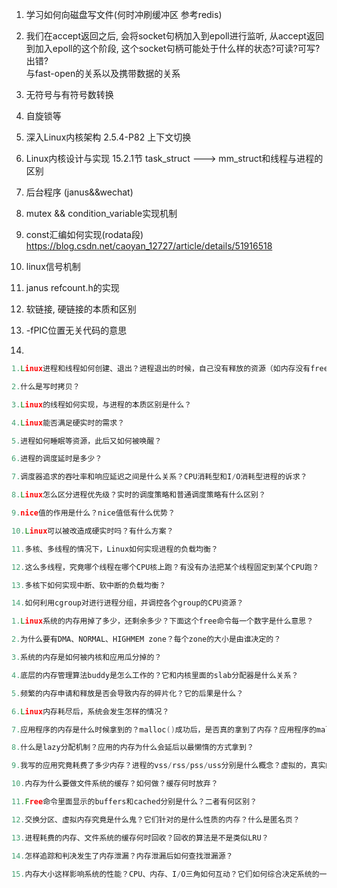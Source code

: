 1. 学习如何向磁盘写文件(何时冲刷缓冲区  参考redis)<br>

2. 我们在accept返回之后, 会将socket句柄加入到epoll进行监听, 从accept返回到加入epoll的这个阶段, 这个socket句柄可能处于什么样的状态?可读?可写?出错?<br>
与fast-open的关系以及携带数据的关系<br>

3. 无符号与有符号数转换<br>

4. 自旋锁等

5. 深入Linux内核架构 2.5.4-P82 上下文切换

6. Linux内核设计与实现 15.2.1节
task_struct ---> mm_struct和线程与进程的区别

7. 后台程序 (janus&&wechat)

8. mutex && condition_variable实现机制

9. const汇编如何实现(rodata段)
https://blog.csdn.net/caoyan_12727/article/details/51916518

10. linux信号机制

11. janus refcount.h的实现

12. 软链接, 硬链接的本质和区别

13. -fPIC位置无关代码的意思

11. 
```cpp
1.Linux进程和线程如何创建、退出？进程退出的时候，自己没有释放的资源（如内存没有free）会怎样？

2.什么是写时拷贝？

3.Linux的线程如何实现，与进程的本质区别是什么？

4.Linux能否满足硬实时的需求？

5.进程如何睡眠等资源，此后又如何被唤醒？

6.进程的调度延时是多少？

7.调度器追求的吞吐率和响应延迟之间是什么关系？CPU消耗型和I/O消耗型进程的诉求？

8.Linux怎么区分进程优先级？实时的调度策略和普通调度策略有什么区别？

9.nice值的作用是什么？nice值低有什么优势？

10.Linux可以被改造成硬实时吗？有什么方案？

11.多核、多线程的情况下，Linux如何实现进程的负载均衡？

12.这么多线程，究竟哪个线程在哪个CPU核上跑？有没有办法把某个线程固定到某个CPU跑？

13.多核下如何实现中断、软中断的负载均衡？

14.如何利用cgroup对进行进程分组，并调控各个group的CPU资源？

1.Linux系统的内存用掉了多少，还剩余多少？下面这个free命令每一个数字是什么意思？

2.为什么要有DMA、NORMAL、HIGHMEM zone？每个zone的大小是由谁决定的？

3.系统的内存是如何被内核和应用瓜分掉的？

4.底层的内存管理算法buddy是怎么工作的？它和内核里面的slab分配器是什么关系？

5.频繁的内存申请和释放是否会导致内存的碎片化？它的后果是什么？

6.Linux内存耗尽后，系统会发生怎样的情况？

7.应用程序的内存是什么时候拿到的？malloc()成功后，是否真的拿到了内存？应用程序的malloc()与free()与内核的关系究竟是什么？

8.什么是lazy分配机制？应用的内存为什么会延后以最懒惰的方式拿到？

9.我写的应用究竟耗费了多少内存？进程的vss/rss/pss/uss分别是什么概念？虚拟的，真实的，共享的，独占的，究竟哪个是哪个？

10.内存为什么要做文件系统的缓存？如何做？缓存何时放弃？

11.Free命令里面显示的buffers和cached分别是什么？二者有何区别？

12.交换分区、虚拟内存究竟是什么鬼？它们针对的是什么性质的内存？什么是匿名页？

13.进程耗费的内存、文件系统的缓存何时回收？回收的算法是不是类似LRU？

14.怎样追踪和判决发生了内存泄漏？内存泄漏后如何查找泄漏源？

15.内存大小这样影响系统的性能？CPU、内存、I/O三角如何互动？它们如何综合决定系统的一些关键性能？
```